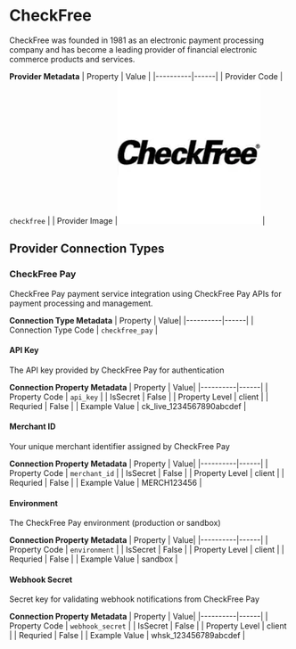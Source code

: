# CheckFree
CheckFree was founded in 1981 as an electronic payment processing company and has become a leading provider of financial electronic commerce products and services.

**Provider Metadata**
| Property | Value |
|----------|------|
| Provider Code | `checkfree` |
| Provider Image |![CheckFree Provider Small Image](./images/checkfree_small.png) |

## Provider Connection Types

<a name="checkfree_pay"></a>
### CheckFree Pay
CheckFree Pay payment service integration using CheckFree Pay APIs for payment processing and management.

**Connection Type Metadata**
| Property | Value|
|----------|------|
| Connection Type Code | `checkfree_pay` |

<a name="_api_key"></a>
#### API Key
The API key provided by CheckFree Pay for authentication

**Connection Property Metadata**
| Property | Value|
|----------|------|
| Property Code | `api_key` |
| IsSecret | False |
| Property Level | client |
| Requried | False |
| Example Value | ck_live_1234567890abcdef |

<a name="_merchant_id"></a>
#### Merchant ID
Your unique merchant identifier assigned by CheckFree Pay

**Connection Property Metadata**
| Property | Value|
|----------|------|
| Property Code | `merchant_id` |
| IsSecret | False |
| Property Level | client |
| Requried | False |
| Example Value | MERCH123456 |

<a name="_environment"></a>
#### Environment
The CheckFree Pay environment (production or sandbox)

**Connection Property Metadata**
| Property | Value|
|----------|------|
| Property Code | `environment` |
| IsSecret | False |
| Property Level | client |
| Requried | False |
| Example Value | sandbox |

<a name="_webhook_secret"></a>
#### Webhook Secret
Secret key for validating webhook notifications from CheckFree Pay

**Connection Property Metadata**
| Property | Value|
|----------|------|
| Property Code | `webhook_secret` |
| IsSecret | False |
| Property Level | client |
| Requried | False |
| Example Value | whsk_123456789abcdef |



